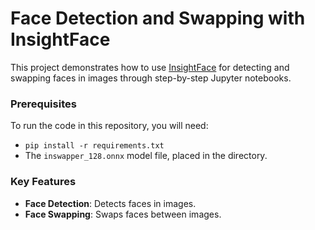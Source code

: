 # Face Detection and Swapping with InsightFace

This project demonstrates how to use [InsightFace](https://pypi.org/project/insightface/) for detecting and swapping faces in images through step-by-step Jupyter notebooks.

### Prerequisites
To run the code in this repository, you will need:
- `pip install -r requirements.txt`
- The `inswapper_128.onnx` model file, placed in the directory.

### Key Features
- **Face Detection**: Detects faces in images.
- **Face Swapping**: Swaps faces between images.
